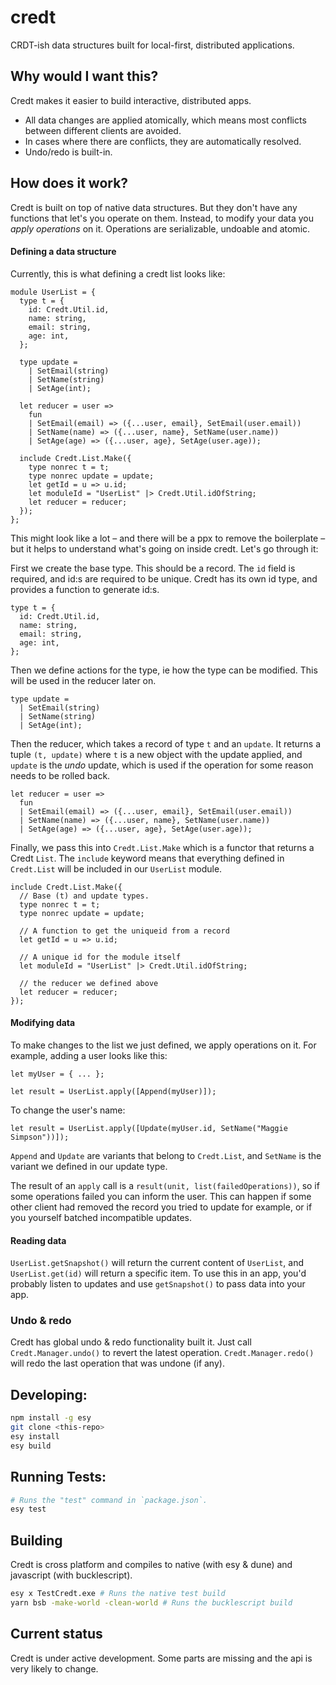 # credt

CRDT-ish data structures built for local-first, distributed applications.

## Why would I want this?

Credt makes it easier to build interactive, distributed apps.

- All data changes are applied atomically, which means most conflicts between different clients are avoided.
- In cases where there are conflicts, they are automatically resolved.
- Undo/redo is built-in.

## How does it work?

Credt is built on top of native data structures. But they don't have any functions that let's you operate on them. Instead, to modify your data you _apply operations_ on it. Operations are serializable, undoable and atomic.

#### Defining a data structure

Currently, this is what defining a credt list looks like:

```reason
module UserList = {
  type t = {
    id: Credt.Util.id,
    name: string,
    email: string,
    age: int,
  };

  type update =
    | SetEmail(string)
    | SetName(string)
    | SetAge(int);

  let reducer = user =>
    fun
    | SetEmail(email) => ({...user, email}, SetEmail(user.email))
    | SetName(name) => ({...user, name}, SetName(user.name))
    | SetAge(age) => ({...user, age}, SetAge(user.age));

  include Credt.List.Make({
    type nonrec t = t;
    type nonrec update = update;
    let getId = u => u.id;
    let moduleId = "UserList" |> Credt.Util.idOfString;
    let reducer = reducer;
  });
};
```

This might look like a lot – and there will be a ppx to remove the boilerplate – but it helps to understand what's going on inside credt. Let's go through it:

First we create the base type. This should be a record. The `id` field is required, and id:s are required to be unique. Credt has its own id type, and provides a function to generate id:s.

```reason
type t = {
  id: Credt.Util.id,
  name: string,
  email: string,
  age: int,
};
```

Then we define actions for the type, ie how the type can be modified. This will be used in the reducer later on.

```reason
type update =
  | SetEmail(string)
  | SetName(string)
  | SetAge(int);
```

Then the reducer, which takes a record of type `t` and an `update`. It returns a tuple `(t, update)` where `t` is a new object with the update applied, and `update` is the _undo_ update, which is used if the operation for some reason needs to be rolled back.

```reason
let reducer = user =>
  fun
  | SetEmail(email) => ({...user, email}, SetEmail(user.email))
  | SetName(name) => ({...user, name}, SetName(user.name))
  | SetAge(age) => ({...user, age}, SetAge(user.age));
```

Finally, we pass this into `Credt.List.Make` which is a functor that returns a Credt `List`. The `include` keyword means that everything defined in `Credt.List` will be included in our `UserList` module.

```reason
include Credt.List.Make({
  // Base (t) and update types.
  type nonrec t = t;
  type nonrec update = update;

  // A function to get the uniqueid from a record
  let getId = u => u.id;

  // A unique id for the module itself
  let moduleId = "UserList" |> Credt.Util.idOfString;

  // the reducer we defined above
  let reducer = reducer;
});
```

#### Modifying data

To make changes to the list we just defined, we apply operations on it. For example, adding a user looks like this:

```reason
let myUser = { ... };

let result = UserList.apply([Append(myUser)]);
```

To change the user's name:

```reason
let result = UserList.apply([Update(myUser.id, SetName("Maggie Simpson"))]);
```

`Append` and `Update` are variants that belong to `Credt.List`, and `SetName` is the variant we defined in our update type.

The result of an `apply` call is a `result(unit, list(failedOperations))`, so if some operations failed you can inform the user. This can happen if some other client had removed the record you tried to update for example, or if you yourself batched incompatible updates.

#### Reading data

`UserList.getSnapshot()` will return the current content of `UserList`, and `UserList.get(id)` will return a specific item. To use this in an app, you'd probably listen to updates and use `getSnapshot()` to pass data into your app.

### Undo & redo

Credt has global undo & redo functionality built it. Just call `Credt.Manager.undo()` to revert the latest operation. `Credt.Manager.redo()` will redo the last operation that was undone (if any).

## Developing:

```bash
npm install -g esy
git clone <this-repo>
esy install
esy build
```

## Running Tests:

```bash
# Runs the "test" command in `package.json`.
esy test
```

## Building

Credt is cross platform and compiles to native (with esy & dune) and javascript (with bucklescript).

```bash
esy x TestCredt.exe # Runs the native test build
yarn bsb -make-world -clean-world # Runs the bucklescript build
```

## Current status

Credt is under active development. Some parts are missing and the api is very likely to change.
